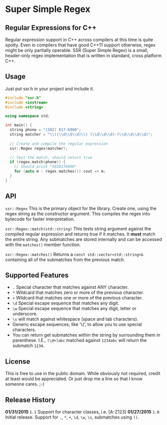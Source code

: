 # Super Simple Regex
## Regular Expressions for C++

Regular expression support in C++ across compilers at this time is quite spotty. Even in compilers that have good C++11 support otherwise, regex might be only partially operable. SSR (Super Simple Regex) is a small, header-only regex implementation that is written in standard, cross platform C++.

## Usage

Just put ssr.h in your project and include it.

```cpp
#include "ssr.h"
#include <iostream>
#include <string>

using namespace std;

int main() {
  string phone = "(502) 817-6990";
  string matcher = "\\((\\d\\d\\d)\\) (\\d\\d\\d)-(\\d\\d\\d\\d)";
  
  // Create and compile the regular expression
  ssr::Regex regex(matcher);

  // Test the match, should return true
  if (regex.match(phone)) {
    // Should print "5028176990"
    for (auto m : regex.matches()) cout << m;
  }
}
```

## API

`ssr::Regex` This is the primary object for the library. Create one, using the regex string as the constructor argument. This compiles the regex into bytecode for faster interpretation.

`ssr::Regex::match(std::string)` This tests string argument against the compiled regular expression and returns true if it matches. It **must** match the entire string. Any submatches are stored internally and can be accessed with the `matches()` member function.

`ssr::Regex::matches()` Returns a `const std::vector<std::string>&` containing all of the submatches from the previous match.

## Supported Features

* `.` Special character that matches against ANY character.
* `*` Wildcard that matches zero or more of the previous character.
* `+` Wildcard that matches one or more of the previous character.
* `\d` Special escape sequence that matches any digit.
* `\w` Special escape sequence that matches any digit, letter or underscore.
* `\s` will match against whitespace (space and tab characters).
* Generic escape sequences, like '\\(', to allow you to use special characters.
* You can return get submatches within the string by surrounding them in parenthese. I.E., `(\d+)abc` matched against `1234abc` will return the submatch `1234`.

## License

This is free to use in the public domain. While obviously not required, credit at least would be appreciated. Or just drop me a line so that I know someone cares. ;-)

## Release History

**01/31/2015** `1.1` Support for character classes, i.e. [A-Z123]
**01/27/2015** `1.0` Initial release. Support for `.`, `*`, `+`, `\d`, `\w`, `\s`, submatches using `()`.
